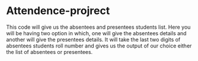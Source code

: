 # Attendence-projrect
This code will give us the absentees and presentees students list. Here you will be having two option in which, one will give the absentees details and another will give the presentees details. It will take the last two digits of absentees students roll number and gives us the output of our choice either the list of absentees or presentees. 

